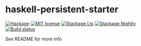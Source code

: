 # haskell-persistent-starter

[![Hackage](https://img.shields.io/hackage/v/haskell-persistent-starter.svg)](https://hackage.haskell.org/package/haskell-persistent-starter)
[![MIT license](https://img.shields.io/badge/license-MIT-blue.svg)](LICENSE)
[![Stackage Lts](http://stackage.org/package/haskell-persistent-starter/badge/lts)](http://stackage.org/lts/package/haskell-persistent-starter)
[![Stackage Nightly](http://stackage.org/package/haskell-persistent-starter/badge/nightly)](http://stackage.org/nightly/package/haskell-persistent-starter)
[![Build status](https://secure.travis-ci.org/boygao1992/haskell-persistent-starter.svg)](https://travis-ci.org/boygao1992/haskell-persistent-starter)

See README for more info